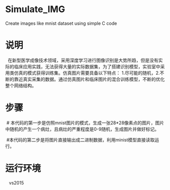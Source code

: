 # Simulate_IMG
Create images like mnist dataset using simple C code
# 说明
   在新型医学成像技术领域，采用深度学习进行图像识别是大势所趋，但是没有实际的临床应用实践，无法获得大量的实际数据集，为了搭建识别模型，实验室中采用类仿真的模式获得训练集。仿真图片需要具备以下特点： 1.尽可能的随机，2.不断的靠近真实采集的数据。通过仿真图片和临床图片的混合训练模型，不断的优化整个网络结构。
   
 # 步骤

  # 本代码的第一步是仿照mnist图片的模式，生成一张28*28像素点的图片，图片中随机的产生一个病灶，且病灶的严重程度是0-9随机，生成图片并做好标记。
  
  #本代码的第二步是将图片直接输出成二进制数据，利用minist模型直接读取运行。
  
   
 # 运行环境
    vs2015
    

   

